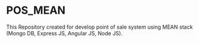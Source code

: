 # POS_MEAN
This Repository created for develop point of sale system using MEAN stack (Mongo DB, Express JS, Angular JS, Node JS).
